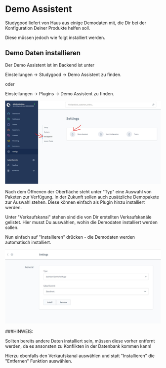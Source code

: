 # Demo Assistent

Studygood liefert von Haus aus einige Demodaten mit, die Dir bei der Konfiguration
Deiner Produkte helfen soll.

Diese müssen jedoch wie folgt installiert werden.

## Demo Daten installieren

Der Demo Assistent ist im Backend ist unter 

Einstellungen -> Studygood -> Demo Assistent zu finden.

oder

Einstellungen -> Plugins -> Demo Assistent zu finden.

![](img/demo-admin-01.jpg)

Nach dem Öffnenen der Oberfläche steht unter "Typ" eine Auswahl von Paketen zur Verfügung.
In der Zukunft sollen auch zusätzliche Demopakete zur Auswahl stehen. Diese können einfach
als Plugin hinzu installiert werden.

Unter "Verkaufskanal" stehen sind die von Dir erstellten Verkaufskanäle gelistet.
Hier musst Du auswählen, wohin die Demodaten installiert werden sollen.

Nun einfach auf "Installieren" drücken - die Demodaten werden automatisch installiert.

![](img/demo-admin-02.jpg)

###HINWEIS:

Sollten bereits andere Daten installiert sein, müssen diese vorher entfernt werden,
da es ansonsten zu Konflikten in der Datenbank kommen kann!

Hierzu ebenfalls den Verkaufskanal auswählen und statt "Installieren" die "Entfernen"
Funktion auswählen.